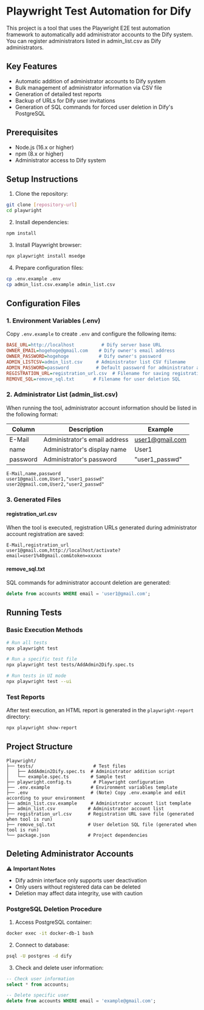 # Playwright Test Automation for Dify

This project is a tool that uses the Playwright E2E test automation framework to automatically add administrator accounts to the Dify system.
You can register administrators listed in admin_list.csv as Dify administrators.

## Key Features

- Automatic addition of administrator accounts to Dify system
- Bulk management of administrator information via CSV file
- Generation of detailed test reports
- Backup of URLs for Dify user invitations
- Generation of SQL commands for forced user deletion in Dify's PostgreSQL

## Prerequisites

- Node.js (16.x or higher)
- npm (8.x or higher)
- Administrator access to Dify system

## Setup Instructions

1. Clone the repository:
```bash
git clone [repository-url]
cd playwright
```

2. Install dependencies:
```bash
npm install
```

3. Install Playwright browser:
```bash
npx playwright install msedge
```

4. Prepare configuration files:
```bash
cp .env.example .env
cp admin_list.csv.example admin_list.csv
```

## Configuration Files

### 1. Environment Variables (.env)

Copy `.env.example` to create `.env` and configure the following items:

```ini
BASE_URL=http://localhost          # Dify server base URL
OWNER_EMAIL=hogehoge@gmail.com    # Dify owner's email address
OWNER_PASSWORD=hogehoge           # Dify owner's password
ADMIN_LISTCSV=admin_list.csv     # Administrator list CSV filename
ADMIN_PASSWORD=password          # Default password for administrator accounts
REGISTRATION_URL=registration_url.csv  # Filename for saving registration URLs
REMOVE_SQL=remove_sql.txt       # Filename for user deletion SQL
```

### 2. Administrator List (admin_list.csv)
When running the tool, administrator account information should be listed in the following format:

| Column | Description | Example |
|--------|-------------|---------|
| E-Mail | Administrator's email address | user1@gmail.com |
| name | Administrator's display name | User1 |
| password | Administrator's password | "user1_passwd" |

```csv
E-Mail,name,password
user1@gmail.com,User1,"user1_passwd"
user2@gmail.com,User2,"user2_passwd"
```

### 3. Generated Files

#### registration_url.csv
When the tool is executed, registration URLs generated during administrator account registration are saved:
```csv
E-Mail,registration_url
user1@gmail.com,http://localhost/activate?email=user1%40gmail.com&token=xxxxx
```

#### remove_sql.txt
SQL commands for administrator account deletion are generated:
```sql
delete from accounts WHERE email = 'user1@gmail.com';
```

## Running Tests

### Basic Execution Methods

```bash
# Run all tests
npx playwright test

# Run a specific test file
npx playwright test tests/AddAdmin2Dify.spec.ts

# Run tests in UI mode
npx playwright test --ui
```

### Test Reports

After test execution, an HTML report is generated in the `playwright-report` directory:
```bash
npx playwright show-report
```

## Project Structure

```
Playwright/
├── tests/                      # Test files
│   ├── AddAdmin2Dify.spec.ts  # Administrator addition script
│   └── example.spec.ts        # Sample test
├── playwright.config.ts        # Playwright configuration
├── .env.example               # Environment variables template
├── .env                       # (Note) Copy .env.example and edit according to your environment
├── admin_list.csv.example     # Administrator account list template
├── admin_list.csv            # Administrator account list
├── registration_url.csv      # Registration URL save file (generated when tool is run)
├── remove_sql.txt            # User deletion SQL file (generated when tool is run)
└── package.json              # Project dependencies
```

## Deleting Administrator Accounts

⚠️ **Important Notes**
- Dify admin interface only supports user deactivation
- Only users without registered data can be deleted
- Deletion may affect data integrity, use with caution

### PostgreSQL Deletion Procedure

1. Access PostgreSQL container:
```bash
docker exec -it docker-db-1 bash
```

2. Connect to database:
```bash
psql -U postgres -d dify
```

3. Check and delete user information:
```sql
-- Check user information
select * from accounts;

-- Delete specific user
delete from accounts WHERE email = 'example@gmail.com';
